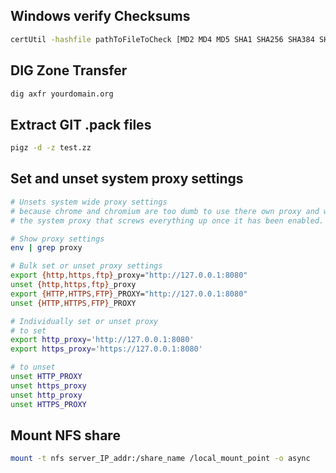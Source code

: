 Windows verify Checksums
---------------------------------------------------------
```bash
certUtil -hashfile pathToFileToCheck [MD2 MD4 MD5 SHA1 SHA256 SHA384 SHA512]

```
DIG Zone Transfer
---------------------------------------------------------
```bash
dig axfr yourdomain.org
```
Extract GIT .pack files
---------------------------------------------------------
```bash
pigz -d -z test.zz
```
Set and unset system proxy settings
---------------------------------------------------------
```bash
# Unsets system wide proxy settings
# because chrome and chromium are too dumb to use there own proxy and would rather use
# the system proxy that screws everything up once it has been enabled.

# Show proxy settings
env | grep proxy

# Bulk set or unset proxy settings
export {http,https,ftp}_proxy="http://127.0.0.1:8080"
unset {http,https,ftp}_proxy
export {HTTP,HTTPS,FTP}_PROXY="http://127.0.0.1:8080"
unset {HTTP,HTTPS,FTP}_PROXY

# Individually set or unset proxy
# to set
export http_proxy='http://127.0.0.1:8080'    
export https_proxy='https://127.0.0.1:8080'

# to unset
unset HTTP_PROXY
unset https_proxy
unset http_proxy
unset HTTPS_PROXY
```
Mount NFS share
---------------------------------------------------------
```bash
mount -t nfs server_IP_addr:/share_name /local_mount_point -o async
```

